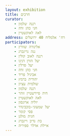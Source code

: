 ```yaml
---
layout: exhibition
title: חרכים
curator: 
    - רננה שלמון
    - חני כהן זדה
    - לאה לאוקשטיין
address: רח' אלמליח 40 ירושלים
participators:
    - אלינורה שוורץ
    - נגה גרינברג
    - רננה לאוב קולין
    - יעל הורן דנינו
    - יעל סרלין
    - חני כהן זדה
    - אביגיל פריד
    - יהודית ברמץ
    - שולמית עציון
    - רננה שלמון
    - חיה פיירשטיין זוהר
    - לאה לאוקשטיין
    - יוליה ארונסון
    - יעל שמעוני-בוכבינדר
    - פסי קומר
    - חגית מולגן
    - בת נדיב ויינברג
    - איילת אדלר ספיריה
---
```

